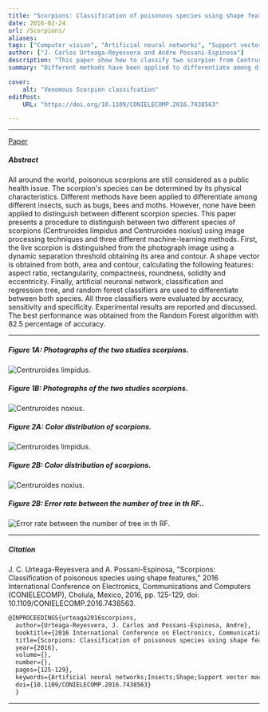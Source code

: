 ```yaml
---
title: "Scorpions: Classification of poisonous species using shape features" 
date: 2016-02-24
url: /Scorpions/
aliases: 
tags: ["Computer vision", "Artificial neural networks", "Support vector machines", "Feature extraction"]
author: ["J. Carlos Urteaga-Reyesvera and Andre Possani-Espinosa"]
description: "This paper show how to classify two scorpion from Centruroides family." 
summary: "Different methods have been applied to differentiate among different insects, such as bugs, bees and moths. However, none have been applied to distinguish between different scorpion species. This paper presents a procedure to distinguish between two different species of scorpions (Centruroides limpidus and Centruroides noxius)" 

cover:
    alt: "Venomous Scorpion classifcation"
editPost:
    URL: "https://doi.org/10.1109/CONIELECOMP.2016.7438563"

---
```


---

[Paper](/conielecomp2016.pdf)


##### Abstract


All around the world, poisonous scorpions are still considered as a public health issue. The scorpion's species can be determined by its physical characteristics. Different methods have been applied to differentiate among different insects, such as bugs, bees and moths. However, none have been applied to distinguish between different scorpion species. This paper presents a procedure to distinguish between two different species of scorpions (Centruroides limpidus and Centruroides noxius) using image processing techniques and three different machine-learning methods. First, the live scorpion is distinguished from the photograph image using a dynamic separation threshold obtaining its area and contour. A shape vector is obtained from both, area and contour, calculating the following features: aspect ratio, rectangularity, compactness, roundness, solidity and eccentricity. Finally, artificial neuronal network, classification and regression tree, and random forest classifiers are used to differentiate between both species. All three classifiers were evaluated by accuracy, sensitivity and specificity. Experimental results are reported and discussed. The best performance was obtained from the Random Forest algorithm with 82.5 percentage of accuracy.

---

  ##### Figure 1A: Photographs of the two studies scorpions.
![ Centruroides limpidus.](/conielecomp2016CL.png)

##### Figure 1B: Photographs of the two studies scorpions.
![Centruroides noxius.](/conielecomp2016HistL.png)

##### Figure 2A: Color distribution of scorpions.
![Centruroides limpidus.](/conielecomp2016HistL.png)

##### Figure 2B: Color distribution of scorpions.
![Centruroides noxius.](/conielecomp2016HistN.png)


##### Figure 2B: Error rate between the number of tree in th RF..
![Error rate between the number of tree in th RF.](/conielecomp2016errorRF.png)

---

##### Citation

J. C. Urteaga-Reyesvera and A. Possani-Espinosa, "Scorpions: Classification of poisonous species using shape features," 2016 International Conference on Electronics, Communications and Computers (CONIELECOMP), Cholula, Mexico, 2016, pp. 125-129, doi: 10.1109/CONIELECOMP.2016.7438563.

```latex
@INPROCEEDINGS{urteaga2016scorpions,
  author={Urteaga-Reyesvera, J. Carlos and Possani-Espinosa, Andre},
  booktitle={2016 International Conference on Electronics, Communications and Computers (CONIELECOMP)}, 
  title={Scorpions: Classification of poisonous species using shape features}, 
  year={2016},
  volume={},
  number={},
  pages={125-129},
  keywords={Artificial neural networks;Insects;Shape;Support vector machines;Feature extraction;Vegetation;Scorpions;species classification;shape feature;random forest},
  doi={10.1109/CONIELECOMP.2016.7438563}
  }

```

---

